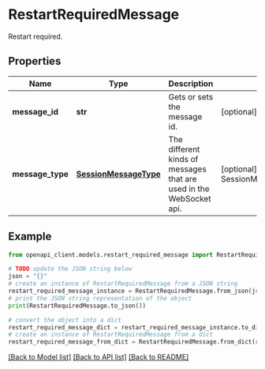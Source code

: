 # RestartRequiredMessage

Restart required.

## Properties

Name | Type | Description | Notes
------------ | ------------- | ------------- | -------------
**message_id** | **str** | Gets or sets the message id. | [optional] 
**message_type** | [**SessionMessageType**](SessionMessageType.md) | The different kinds of messages that are used in the WebSocket api. | [optional] [readonly] [default to SessionMessageType.RESTARTREQUIRED]

## Example

```python
from openapi_client.models.restart_required_message import RestartRequiredMessage

# TODO update the JSON string below
json = "{}"
# create an instance of RestartRequiredMessage from a JSON string
restart_required_message_instance = RestartRequiredMessage.from_json(json)
# print the JSON string representation of the object
print(RestartRequiredMessage.to_json())

# convert the object into a dict
restart_required_message_dict = restart_required_message_instance.to_dict()
# create an instance of RestartRequiredMessage from a dict
restart_required_message_from_dict = RestartRequiredMessage.from_dict(restart_required_message_dict)
```
[[Back to Model list]](../README.md#documentation-for-models) [[Back to API list]](../README.md#documentation-for-api-endpoints) [[Back to README]](../README.md)



